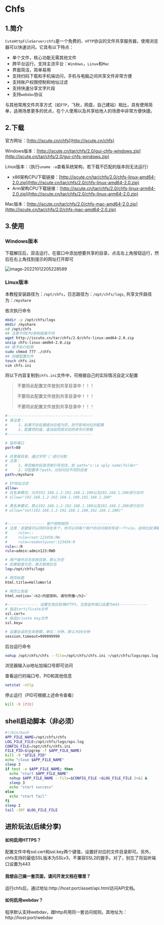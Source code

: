 # Chfs



## 1.简介

`CuteHttpFileServer/chfs`是一个免费的、`HTTP`协议的文件共享服务器，使用浏览器可以快速访问。它具有以下特点：

- 单个文件，核心功能无需其他文件
- 跨平台运行，支持主流平台：`Windows`，`Linux`和`Mac`
- 界面简洁，简单易用
- 支持扫码下载和手机端访问，手机与电脑之间共享文件非常方便
- 支持账户权限控制和地址过滤
- 支持快速分享文字片段
- 支持`webdav`协议

与其他常用文件共享方式（如`FTP`，飞秋，网盘，自己建站）相比，具有使用简单，适用场景更多的优点，在个人使用以及共享给他人的场景中非常方便快捷。

## 2.下载

官方网址：[http://iscute.cn/chfs](http://iscute.cn/chfs)

Windows版本：[http://iscute.cn/tar/chfs/2.0/gui-chfs-windows.zip](http://iscute.cn/tar/chfs/2.0/gui-chfs-windows.zip)

Linux版本：（执行`uname -a`查看系统架构，若下载不匹配的版本则无法运行）

- x86架构CPU下载链接：[http://iscute.cn/tar/chfs/2.0/chfs-linux-amd64-2.0.zip](http://iscute.cn/tar/chfs/2.0/chfs-linux-amd64-2.0.zip)
- Arm架构CPU下载链接：[http://iscute.cn/tar/chfs/2.0/chfs-linux-arm64-2.0.zip](http://iscute.cn/tar/chfs/2.0/chfs-linux-arm64-2.0.zip)

Mac版本：[http://iscute.cn/tar/chfs/2.0/chfs-mac-amd64-2.0.zip](http://iscute.cn/tar/chfs/2.0/chfs-mac-amd64-2.0.zip)

## 3.使用

### Windows版本

下载解压后，双击运行，在窗口中添加想要共享的目录，点击左上角按钮运行，然后在右上角找到提示的网址打开即可

![image-20221012205228589](https://xingqiu-tuchuang-1256524210.cos.ap-shanghai.myqcloud.com/4670/image-20221012205228589.png)

### Linux版本

本教程安装路径为：`/opt/chfs`，日志路径为：`/opt/chfs/logs`, 共享文件路径为：`/myshare`

依次执行命令

``` bash
mkdir -p /opt/chfs/logs
mkdir /myshare
cd /opt/chfs
## 注意不同CPU架构链接不同
wget http://iscute.cn/tar/chfs/2.0/chfs-linux-amd64-2.0.zip
unzip chfs-linux-amd64-2.0.zip
## 赋予执行权限
sudo chmod 777 ./chfs
## 创建配置文件
touch chfs.ini
vim chfs.ini
```

将以下内容复制到`chfs.ini`文件中，可根据自己的实际情况自定义配置

> 不要将此配置文件放到共享目录中！！！
>
> 不要将此配置文件放到共享目录中！！！
>
> 不要将此配置文件放到共享目录中！！！

``` bash
#---------------------------------------
# 请注意：
#     1，如果不存在键或对应值为空，则不影响对应的配置
#     2，配置项的值，语法如同其对应的命令行参数
#---------------------------------------

# 监听端口
port=80

# 共享根目录，通过字符'|'进行分割
# 注意：
#     1，带空格的目录须用引号包住，如 path="c:\a uply name\folder"
#     2，可配置多个path，分别对应不同的目录
path=/myshare

# IP地址过滤
allow=
# 白名单模式，允许192.168.1.2-192.168.1.100以及192.168.1.200进行访问
# allow="192.168.1.2-192.168.1.100,192.168.1.200"

# 黑名单模式，禁止192.168.1.2-192.168.1.100以及192.168.1.200进行访问
# allow="not(192.168.1.2-192.168.1.100,192.168.1.200)"


#----------------- 账户控制规则 -------------------
# 注意：该键值可以同时存在多个，你可以将每个用户的访问规则写成一个rule，这样比较清晰，如：
#     rule=::
#     rule=root:123456:RW
#     rule=readonlyuser:123456:R
rule=::R
rule=admin:admin123:RWD

# 用户操作日志存放目录，默认为空
# 如果赋值为空，表示禁用日志
log=/opt/chfs/logs

# 网页标题
html.title=HelloWorld

# 网页公告版
html.notice=`<h2>内部资料，请勿传播</h2>`

#-------------- 设置生效后启用HTTPS，注意监听端口设置为443-------------
# 指定certificate文件
ssl.cert=
# 指定private key文件
ssl.key=

# 设置会话的生命周期，单位：分钟，默认为30分钟
session.timeout=999999999

```

后台运行命令

``` bash
nohup /opt/chfs/chfs --file=/opt/chfs/chfs.ini >/opt/chfs/logs/ops.log 2>&1 &
```

浏览器输入ip地址加端口号即可访问

查看运行的端口号、PID和其他信息

``` bash
netstat -ntlp
```

停止运行（PID可根据上述命令查看）

``` bash
kill -9 [PID]
```



## shell启动脚本（非必须）

``` bash
#!/bin/bash
APP_FILE_NAME=/opt/chfs/chfs
LOG_FILE_FILE=/opt/chfs/logs/ops.log
CONFIG_FILE=/opt/chfs/chfs.ini
FILE_PID=$(pgrep -f $APP_FILE_NAME)
kill -9 "$FILE_PID"
echo "close $APP_FILE_NAME"
sleep 3
if test -e $APP_FILE_NAME; then
  echo "start $APP_FILE_NAME"
  nohup $APP_FILE_NAME --file=$CONFIG_FILE >$LOG_FILE_FILE 2>&1 &
  sleep 3
  echo "start success"
else
  echo "start fail"
fi
sleep 2
tail -30f $LOG_FILE_FILE
```



## 进阶玩法(后续分享)

#### 如何启用HTTPS？

配置文件中有ssl.cert和ssl.key两个键值，设置好对应的文件目录即可。另外，chfs支持的最低SSL版本为SSLv3，不兼容SSL2的握手。对了，别忘了将监听端口设置为443

#### 我想自己搞一套页面，请问开发文档在哪里？

运行chfs后，通过地址:http://host:port/asset/api.html访问API文档。

#### 如何启用webdav？

程序默认支持webdav，跟http共用同一套访问规则。其地址为：http://host:port/webdav